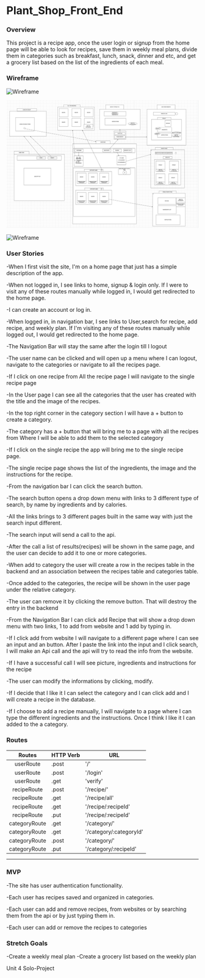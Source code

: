 # Plant_Shop_Front_End

### Overview

This project is a recipe app, once the user login or signup from the home page will be able to look for recipes, save them in weekly meal plans, divide them in categories such as breakfast, lunch, snack, dinner and etc, and get a grocery list based on the list of the ingredients of each meal.


### Wireframe

![Wireframe](./Photos/DB_Map.png)

![Wireframe](./images/wireframe_frontend.png) 

![Wireframe](./Photos/Components_chart.png)

### User Stories

-When I first visit the site, I'm on a home page that just has a simple description of the app.

-When not logged in, I see links to home, signup & login only. If I were to visit any of these routes manually while logged in, I would get redirected to the home page.

-I can create an account or log in.

-When logged in, in navigation bar, I see links to User,search for recipe, add recipe, and weekly plan. If I'm visiting any of these routes manually while logged out, I would get redirected to the home page.

-The Navigation Bar will stay the same after the login till I logout

-The user name can be clicked and will open up a menu where I can logout, navigate to the categories or navigate to all the recipes page.

-If I click on one recipe from All the recipe page I will navigate to the single recipe page


-In the User page I can see all the categories that the user has created with the title and the image of the recipes.

-In the top right corner in the category section I will have a + button to create a category.

-The category has a + button that will bring me to a page with all the recipes from Where I will be able to add them to the selected  category

-If I click on the single recipe the app will bring me to the single recipe page.

-The single recipe page shows the list of the ingredients, the image and the instructions for the recipe.

-From the navigation bar I can click the search button.

-The search button opens a drop down menu with links to 3 different type of search, by name by ingredients and by calories.

-All the links brings to 3 different pages built in the same way with just the search input different.

-The search input will send a call to the api.

-After the call a list of results(recipes) will be shown in the same page, and the user can decide to add it to one or more categories.

-When add to category the user will create a row in the recipes table in the backend and an association between the recipes table and categories table. 

-Once added to the categories, the recipe will be shown in the user page under the relative category.

-The user can remove it by clicking the remove button. That will destroy the entry in the backend

-From the Navigation Bar I can click add Recipe that will show a drop down menu with two links, 1 to add from website and 1 add by typing in.

-If I click add from website I will navigate to a different page where I can see an input and an button. After I paste the link into the input and I click search, I will make an Api call and the api will try to read the info from the website.

-If I have a successful call I will see picture, ingredients and instructions for the recipe

-The user can modify the informations by clicking, modify.

-If I decide that I like it I can select the category and I can click add and I will create a recipe in the database.

-If I choose to add a recipe manually, I will navigate to a page where I can type the different ingredients and the instructions. Once I think I like it I can added to the a category.

### Routes

|Routes                     | HTTP Verb                       | URL                            |
| :----------------------: | ------------------------------- | ------------------------------- |
| userRoute | .post | '/' |
| userRoute | .post | '/login' |
| userRoute | .get | 'verify' |
| recipeRoute | .post | '/recipe/' |
| recipeRoute | .get | '/recipe/all' |
| recipeRoute | .get | '/recipe/:recipeId' |
| recipeRoute | .put | '/recipe/:recipeId' |
| categoryRoute | .get | '/category/' |
| categoryRoute | .get | '/category/:categoryId' |
| categoryRoute | .post | '/category/' |
| categoryRoute | .put | '/category/:recipeId' |
___
### MVP

-The site has user authentication functionality. 

-Each user has recipes saved and organized in categories.

-Each user can add and remove recipes, from websites or by searching them from the api or by just typing them in. 

-Each user can add or remove the recipes to categories

### Stretch Goals

-Create a weekly meal plan
-Create a grocery list based on the weekly plan


Unit 4 Solo-Project